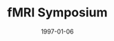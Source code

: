 ---
title: "fMRI Symposium"
project_id: 
date: 1997-01-06
conference_id: ""
presenters:
   - peter_bandettini
summary: "fMRI Symposium, Tsukuba, Japan"
file: /assets/presentations/
filename: 
layout: presentation
---